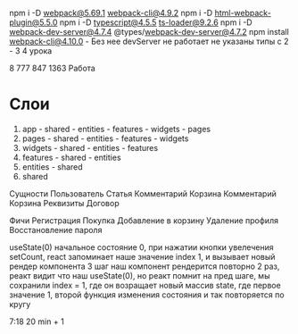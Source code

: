 npm i -D webpack@5.69.1 webpack-cli@4.9.2
npm i -D html-webpack-plugin@5.5.0
npm i -D typescript@4.5.5 ts-loader@9.2.6
npm i -D webpack-dev-server@4.7.4 @types/webpack-dev-server@4.7.2
npm install webpack-cli@4.10.0 - Без нее devServer не работает
не указаны типы с 2 - 3 4 урока

8 777 847 1363 Работа

# Слои

1. app - shared - entities - features - widgets - pages
2. pages - shared - entities - features - widgets
3. widgets - shared - entities - features
4. features - shared - entities
5. entities - shared
6. shared

Сущности
Пользователь
Статья
Комментарий
Корзина
Комментарий
Корзина
Реквизиты
Договор

Фичи
Регистрация
Покупка
Добавление в корзину
Удаление профиля
Восстановление пароля

useState(0) начальное состояние 0, при нажатии кнопки увелечения setCount,
react запоминает наше значение index 1, и вызывает новый рендер компонента
3 шаг наш компонент рендерится повторно 2 раз, реакт видит что наш useState(0),
но реакт помнит на пред шаге, мы сохранили index = 1, где он возращает
новый массив state, где первое значение 1, второй функция изменения состояния
и так повторяется по кругу

7:18
20 min + 1